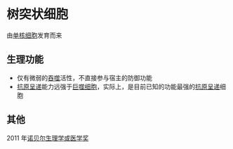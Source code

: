 # 树突状细胞

由[单核细胞](单核细胞.md)发育而来

## 生理功能

- 仅有微弱的[吞噬](吞噬.md)活性，不直接参与宿主的防御功能
- [抗原](抗原.md)[呈递](呈递.md)能力远强于[巨噬细胞](巨噬细胞.md)，实际上，是目前已知的功能最强的[抗原](抗原.md)[呈递](呈递.md)细胞

## 其他

2011 年[诺贝尔生理学或医学奖](诺贝尔生理学或医学奖.md)
